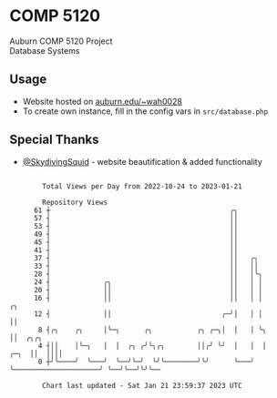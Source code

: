 # COMP 5120
Auburn COMP 5120 Project  
Database Systems

## Usage
- Website hosted on [auburn.edu/~wah0028](https://webhome.auburn.edu/~wah0028/)
- To create own instance, fill in the config vars in `src/database.php`

## Special Thanks
- [@SkydivingSquid](https://github.com/SkydivingSquid) - website beautification & added functionality

```

        Total Views per Day from 2022-10-24 to 2023-01-21

        Repository Views
      61 ┼                                            ╭╮
      57 ┤                                            ││
      53 ┤                                            ││
      49 ┤                                            ││
      45 ┤                                            ││
      41 ┤                                            ││
      37 ┤                                            ││   ╭╮
      33 ┤                                            ││   ││
      28 ┤                                            ││   │╰╮
      24 ┤             ╭╮                             ││   │ │
      20 ┤             ││                             ││   │ │
      16 ┤             ││                             ││   │ │                           ╭╮
      12 ┤             ││                           ╭─╯│   │ │                           ││
       8 ┤╭╮    ╭╮     │╰─╮      ╭╮           ╭╮ ╭─╮│  │   │ ╰╮                          ││  ╭╮╭╮
       4 ┤││    │╰─╮   │  │  ╭╮ ╭╯╰╮╭╮        ││╭╯ ╰╯  │   │  │                     ╭─╮  ││  ││││
       0 ┼╯╰────╯  ╰───╯  ╰──╯╰─╯  ╰╯╰────────╯╰╯      ╰───╯  ╰─────────────────────╯ ╰──╯╰──╯╰╯╰──

        Chart last updated - Sat Jan 21 23:59:37 2023 UTC
        
```
